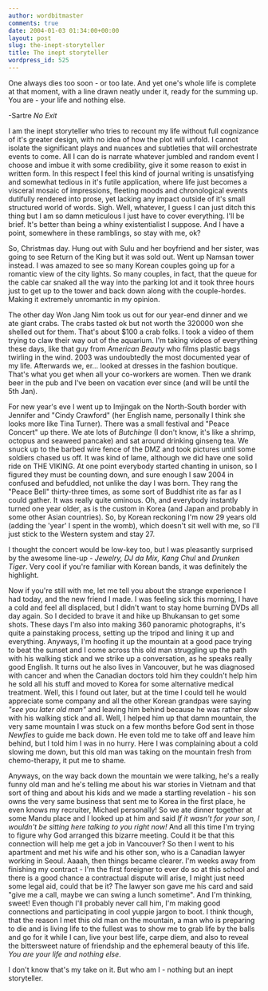 ```yaml
---
author: wordbitmaster
comments: true
date: 2004-01-03 01:34:00+00:00
layout: post
slug: the-inept-storyteller
title: The inept storyteller
wordpress_id: 525
---
```


One always dies too soon - or too late. And yet one's whole life is complete at that moment, with a line drawn neatly under it, ready for the summing up. You are - your life and nothing else.

-Sartre _No Exit_

I am the inept storyteller who tries to recount my life without full cognizance of it's greater design, with no idea of how the plot will unfold. I cannot isolate the significant plays and nuances and subtleties that will orchestrate events to come. All I can do is narrate whatever jumbled and random event I choose and imbue it with some credibility, give it some reason to exist in written form. In this respect I feel this kind of journal writing is unsatisfying and somewhat tedious in it's futile application, where life just becomes a visceral mosaic of impressions, fleeting moods and chronological events dutifully rendered into prose, yet lacking any impact outside of it's small structured world of words. Sigh. Well, whatever, I guess I can just ditch this thing but I am so damn meticulous I just have to cover everything. I'll be brief. It's better than being a whiny existentialist I suppose. And I have a point, somewhere in these ramblings, so stay with me, ok?

So, Christmas day. Hung out with Sulu and her boyfriend and her sister, was going to see Return of the King but it was sold out. Went up Namsan tower instead. I was amazed to see so many Korean couples going up for a romantic view of the city lights. So many couples, in fact, that the queue for the cable car snaked all the way into the parking lot and it took three hours just to get up to the tower and back down along with the couple-hordes. Making it extremely unromantic in my opinion. 

The other day Won Jang Nim took us out for our year-end dinner and we ate giant crabs. The crabs tasted ok but not worth the 320000 won she shelled out for them. That's about $100 a crab folks. I took a video of them trying to claw their way out of the aquarium. I'm taking videos of everything these days, like that guy from _American Beauty_  who films plastic bags twirling in the wind. 2003 was undoubtedly the most documented year of my life. Afterwards we, er... looked at dresses in the fashion boutique. That's what you get when all your co-workers are women. Then we drank beer in the pub and I've been on vacation ever since (and will be until the 5th Jan).

For new year's eve I went up to Imjingak on the North-South border with Jennifer and "Cindy Crawford" (her English name, personally I think she looks more like Tina Turner). There was a small festival and "Peace Concert" up there. We ate lots of _Butchinge_ (I don't know, it's like a shrimp, octopus and seaweed pancake) and sat around drinking ginseng tea. We snuck up to the barbed wire fence of the DMZ and took pictures until some soldiers chased us off. It was kind of lame, although we did have one solid ride on THE VIKING. At one point everybody started chanting in unison, so I figured they must be counting down, and sure enough I saw 2004 in confused and befuddled, not unlike the day I was born. They rang the "Peace Bell" thirty-three times, as some sort of Buddhist rite as far as I could gather. It was really quite ominous. Oh, and everybody instantly turned one year older, as is the custom in Korea (and Japan and probably in some other Asian countries). So, by Korean reckoning I'm now 29 years old (adding the 'year' I spent in the womb), which doesn't sit well with me, so I'll just stick to the Western system and stay 27.      

I thought the concert would be low-key too, but I was pleasantly surprised by the awesome line-up - _Jewelry, DJ da Mix, Kang Chul_ and _Drunken Tiger_. Very cool if you're familiar with Korean bands, it was definitely the highlight. 

Now if you're still with me, let me tell you about the strange experience I had today, and the new friend I made. I was feeling sick this morning, I have a cold and feel all displaced, but I didn't want to stay home burning DVDs all day again. So I decided to brave it and hike up Bhukansan to get some shots. These days I'm also into making 360 panoramic photographs, it's quite a painstaking process, setting up the tripod and lining it up and everything. Anyways, I'm hoofing it up the mountain at a good pace trying to beat the sunset and I come across this old man struggling up the path with his walking stick and we strike up a conversation, as he speaks really good English. It turns out he also lives in Vancouver, but he was diagnosed with cancer and when the Canadian doctors told him they couldn't help him he sold all his stuff and moved to Korea for some alternative medical treatment. Well, this I found out later, but at the time I could tell he would appreciate some company and all the other Korean grandpas were saying _"see you later old man"_ and leaving him behind because he was rather slow with his walking stick and all. Well, I helped him up that damn mountain, the very same mountain I was stuck on a few months before God sent in those _Newfies_ to guide me back down. He even told me to take off and leave him behind, but I told him I was in no hurry. Here I was complaining about a cold slowing me down, but this old man was taking on the mountain fresh from chemo-therapy, it put me to shame. 

Anyways, on the way back down the mountain we were talking, he's a really funny old man and he's telling me about his war stories in Vietnam and that sort of thing and about his kids and we made a startling revelation - his son owns the very same business that sent me to Korea in the first place, he even knows my recruiter, Michael personally! So we ate dinner together at some Mandu place and I looked up at him and said _If it wasn't for your son, I wouldn't be sitting here talking to you right now!_ And all this time I'm trying to figure why God arranged this bizarre meeting. Could it be that this connection will help me get a job in Vancouver? So then I went to his apartment and met his wife and his other son, who is a Canadian lawyer working in Seoul. Aaaah, then things became clearer. I'm weeks away from finishing my contract - I'm the first foreigner to ever do so at this school and there is a good chance a contractual dispute will arise, I might just need some legal aid, could that be it? The lawyer son gave me his card and said "give me a call, maybe we can swing a lunch sometime". And I'm thinking, sweet! Even though I'll probably never call him, I'm making good connections and participating in cool yuppie jargon to boot. I think though, that the reason I met this old man on the mountain, a man who is preparing to die and is living life to the fullest was to show me to grab life by the balls and go for it while I can, live your best life, carpe diem, and also to reveal the bittersweet nature of friendship and the ephemeral beauty of this life. _You are your life and nothing else_.

I don't know that's my take on it. But who am I - nothing but an inept storyteller.
